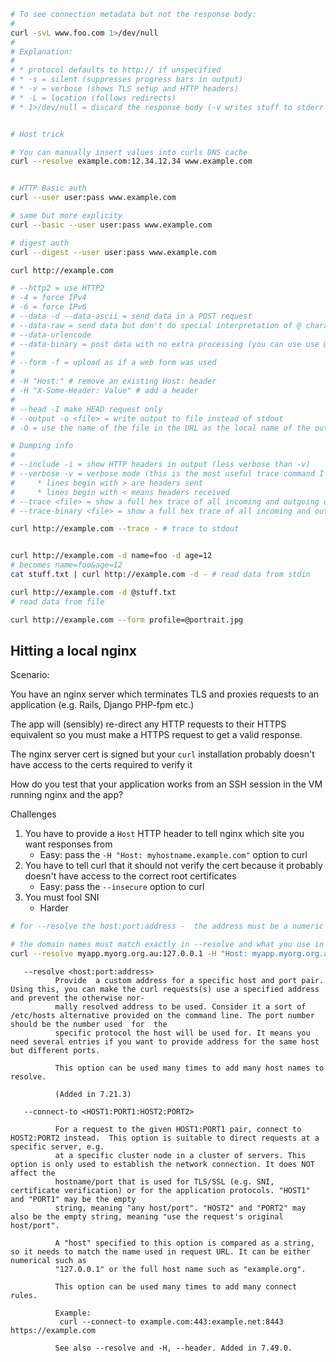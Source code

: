 
```bash
# To see connection metadata but not the response body:
#
curl -svL www.foo.com 1>/dev/null
#
# Explanation:
#
# * protocol defaults to http:// if unspecified
# * -s = silent (suppresses progress bars in output)
# * -v = verbose (shows TLS setup and HTTP headers)
# * -L = location (follows redirects)
# * 1>/dev/null = discard the response body (-v writes stuff to stderr so that will still be shown)


# Host trick

# You can manually insert values into curls DNS cache
curl --resolve example.com:12.34.12.34 www.example.com


# HTTP Basic auth
curl --user user:pass www.example.com

# same but more explicity
curl --basic --user user:pass www.example.com

# digest auth
curl --digest --user user:pass www.example.com

curl http://example.com

# --http2 = use HTTP2
# -4 = force IPv4
# -6 = force IPv6
# --data -d --data-ascii = send data in a POST request
# --data-raw = send data but don't do special interpretation of @ character
# --data-urlencode
# --data-binary = post data with no extra processing (you can use use @file.txt)
#
# --form -f = upload as if a web form was used
#
# -H "Host:" # remove an existing Host: header
# -H "X-Some-Header: Value" # add a header
#
# --head -I make HEAD request only
# --output -o <file> = write output to file instead of stdout
# -O = use the name of the file in the URL as the local name of the output file

# Dumping info
#
# --include -i = show HTTP headers in output (less verbose than -v)
# --verbose -v = verbose mode (this is the most useful trace command I think)
#     * lines begin with > are headers sent
#     * lines begin with < means headers received
# --trace <file> = show a full hex trace of all incoming and outgoing data in output
# --trace-binary <file> = show a full hex trace of all incoming and outgoing data in output

curl http://example.com --trace - # trace to stdout


curl http://example.com -d name=foo -d age=12
# becomes name=foo&age=12
cat stuff.txt | curl http://example.com -d - # read data from stdin

curl http://example.com -d @stuff.txt
# read data from file

curl http://example.com --form profile=@portrait.jpg
```

## Hitting a local nginx

Scenario:

You have an nginx server which terminates TLS and proxies requests to an application (e.g. Rails, Django PHP-fpm etc.)

The app will (sensibly) re-direct any HTTP requests to their HTTPS equivalent so you must make a HTTPS request to get a valid response.

The nginx server cert is signed but your `curl` installation probably doesn't have access to the certs required to verify it

How do you test that your application works from an SSH session in the VM running nginx and the app?


Challenges

1. You have to provide a `Host` HTTP header to tell nginx which site you want responses from
    * Easy: pass the `-H "Host: myhostname.example.com"` option to curl
2. You have to tell curl that it should not verify the cert because it probably doesn't have access to the correct root certificates
    * Easy: pass the `--insecure` option to curl
3. You must fool SNI
    * Harder


```bash
# for --resolve the host:port:address -  the address must be a numeric ip

# the domain names must match exactly in --resolve and what you use in your url
curl --resolve myapp.myorg.org.au:127.0.0.1 -H "Host: myapp.myorg.org.au" https://127.0.0.1/users/sign_in -v --insecure
```


       --resolve <host:port:address>
              Provide  a custom address for a specific host and port pair. Using this, you can make the curl requests(s) use a specified address and prevent the otherwise nor‐
              mally resolved address to be used. Consider it a sort of /etc/hosts alternative provided on the command line. The port number should be the number used  for  the
              specific protocol the host will be used for. It means you need several entries if you want to provide address for the same host but different ports.

              This option can be used many times to add many host names to resolve.

              (Added in 7.21.3)

       --connect-to <HOST1:PORT1:HOST2:PORT2>

              For a request to the given HOST1:PORT1 pair, connect to HOST2:PORT2 instead.  This option is suitable to direct requests at a specific server, e.g.
              at a specific cluster node in a cluster of servers. This option is only used to establish the network connection. It does NOT affect the
              hostname/port that is used for TLS/SSL (e.g. SNI, certificate verification) or for the application protocols. "HOST1" and "PORT1" may be the empty
              string, meaning "any host/port". "HOST2" and "PORT2" may also be the empty string, meaning "use the request's original host/port".

              A "host" specified to this option is compared as a string, so it needs to match the name used in request URL. It can be either numerical such as
              "127.0.0.1" or the full host name such as "example.org".

              This option can be used many times to add many connect rules.

              Example:
               curl --connect-to example.com:443:example.net:8443 https://example.com

              See also --resolve and -H, --header. Added in 7.49.0.